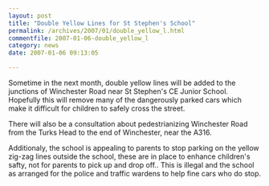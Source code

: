 ```yaml
---
layout: post
title: "Double Yellow Lines for St Stephen's School"
permalink: /archives/2007/01/double_yellow_l.html
commentfile: 2007-01-06-double_yellow_l
category: news
date: 2007-01-06 09:13:05

---
```


Sometime in the next month, double yellow lines will be added to the junctions of Winchester Road near St Stephen's CE Junior School. Hopefully this will remove many of the dangerously parked cars which make it difficult for children to safely cross the street.

There will also be a consultation about pedestrianizing Winchester Road from the Turks Head to the end of Winchester, near the A316.

Additionaly, the school is appealing to parents to stop parking on the yellow zig-zag lines outside the school, these are in place to enhance children's safty, not for parents to pick up and drop off.. This is illegal and the school as arranged for the police and traffic wardens to help fine cars who do stop.
